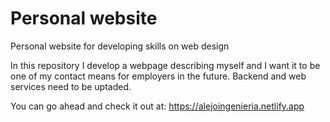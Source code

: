 # Personal website
Personal website for developing skills on web design 

In this repository I develop a webpage describing myself and I want it to be one of my contact means for employers in the future. 
Backend and web services need to be uptaded. 

You can go ahead and check it out at: https://alejoingenieria.netlify.app
